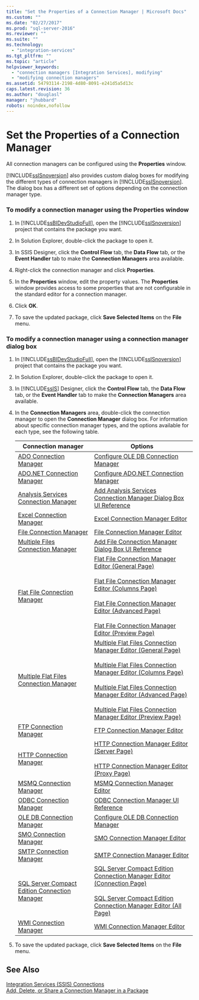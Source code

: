 ```yaml
---
title: "Set the Properties of a Connection Manager | Microsoft Docs"
ms.custom: ""
ms.date: "02/27/2017"
ms.prod: "sql-server-2016"
ms.reviewer: ""
ms.suite: ""
ms.technology: 
  - "integration-services"
ms.tgt_pltfrm: ""
ms.topic: "article"
helpviewer_keywords: 
  - "connection managers [Integration Services], modifying"
  - "modifying connection managers"
ms.assetid: 54793114-2198-4d80-8091-e241d5a5d13c
caps.latest.revision: 36
ms.author: "douglasl"
manager: "jhubbard"
robots: noindex,nofollow
---
```

# Set the Properties of a Connection Manager
  All connection managers can be configured using the **Properties** window.  
  
 [!INCLUDE[ssISnoversion](../a9notintoc/includes/ssisnoversion-md.md)] also provides custom dialog boxes for modifying the different types of connection managers in [!INCLUDE[ssISnoversion](../a9notintoc/includes/ssisnoversion-md.md)]. The dialog box has a different set of options depending on the connection manager type.  
  
### To modify a connection manager using the Properties window  
  
1.  In [!INCLUDE[ssBIDevStudioFull](../a9notintoc/includes/ssbidevstudiofull-md.md)], open the [!INCLUDE[ssISnoversion](../a9notintoc/includes/ssisnoversion-md.md)] project that contains the package you want.  
  
2.  In Solution Explorer, double-click the package to open it.  
  
3.  In SSIS Designer, click the **Control Flow** tab, the **Data Flow** tab, or the **Event Handler** tab to make the **Connection Managers** area available.  
  
4.  Right-click the connection manager and click **Properties**.  
  
5.  In the **Properties** window, edit the property values. The **Properties** window provides access to some properties that are not configurable in the standard editor for a connection manager.  
  
6.  Click **OK**.  
  
7.  To save the updated package, click **Save Selected Items** on the **File** menu.  
  
### To modify a connection manager using a connection manager dialog box  
  
1.  In [!INCLUDE[ssBIDevStudioFull](../a9notintoc/includes/ssbidevstudiofull-md.md)], open the [!INCLUDE[ssISnoversion](../a9notintoc/includes/ssisnoversion-md.md)] project that contains the package you want.  
  
2.  In Solution Explorer, double-click the package to open it.  
  
3.  In [!INCLUDE[ssIS](../a9retired/includes/ssis-md.md)] Designer, click the **Control Flow** tab, the **Data Flow** tab, or the **Event Handler** tab to make the **Connection Managers** area available.  
  
4.  In the **Connection Managers** area, double-click the connection manager to open the **Connection Manager** dialog box. For information about specific connection manager types, and the options available for each type, see the following table.  
  
    |Connection manager|Options|  
    |------------------------|-------------|  
    |[ADO Connection Manager](../integration-services/connection-manager/ado-connection-manager.md)|[Configure OLE DB Connection Manager](../integration-services/connection-manager/configure-ole-db-connection-manager.md)|  
    |[ADO.NET Connection Manager](../integration-services/connection-manager/ado.net-connection-manager.md)|[Configure ADO.NET Connection Manager](../integration-services/connection-manager/configure-ado.net-connection-manager.md)|  
    |[Analysis Services Connection Manager](../integration-services/connection-manager/analysis-services-connection-manager.md)|[Add Analysis Services Connection Manager Dialog Box UI Reference](../integration-services/connection-manager/add-analysis-services-connection-manager-dialog-box-ui-reference.md)|  
    |[Excel Connection Manager](../integration-services/connection-manager/excel-connection-manager.md)|[Excel Connection Manager Editor](../integration-services/connection-manager/excel-connection-manager-editor.md)|  
    |[File Connection Manager](../integration-services/connection-manager/file-connection-manager.md)|[File Connection Manager Editor](../integration-services/connection-manager/file-connection-manager-editor.md)|  
    |[Multiple Files Connection Manager](../integration-services/connection-manager/multiple-files-connection-manager.md)|[Add File Connection Manager Dialog Box UI Reference](../integration-services/connection-manager/add-file-connection-manager-dialog-box-ui-reference.md)|  
    |[Flat File Connection Manager](../integration-services/connection-manager/flat-file-connection-manager.md)|[Flat File Connection Manager Editor &#40;General Page&#41;](../integration-services/connection-manager/flat-file-connection-manager-editor-general-page.md)<br /><br /> [Flat File Connection Manager Editor &#40;Columns Page&#41;](../integration-services/connection-manager/flat-file-connection-manager-editor-columns-page.md)<br /><br /> [Flat File Connection Manager Editor &#40;Advanced Page&#41;](../integration-services/connection-manager/flat-file-connection-manager-editor-advanced-page.md)<br /><br /> [Flat File Connection Manager Editor &#40;Preview Page&#41;](../integration-services/connection-manager/flat-file-connection-manager-editor-preview-page.md)|  
    |[Multiple Flat Files Connection Manager](../integration-services/connection-manager/multiple-flat-files-connection-manager.md)|[Multiple Flat Files Connection Manager Editor &#40;General Page&#41;](../integration-services/connection-manager/multiple-flat-files-connection-manager-editor-general-page.md)<br /><br /> [Multiple Flat Files Connection Manager Editor &#40;Columns Page&#41;](../integration-services/connection-manager/multiple-flat-files-connection-manager-editor-columns-page.md)<br /><br /> [Multiple Flat Files Connection Manager Editor &#40;Advanced Page&#41;](../integration-services/connection-manager/multiple-flat-files-connection-manager-editor-advanced-page.md)<br /><br /> [Multiple Flat Files Connection Manager Editor &#40;Preview Page&#41;](../integration-services/connection-manager/multiple-flat-files-connection-manager-editor-preview-page.md)|  
    |[FTP Connection Manager](../integration-services/connection-manager/ftp-connection-manager.md)|[FTP Connection Manager Editor](../integration-services/connection-manager/ftp-connection-manager-editor.md)|  
    |[HTTP Connection Manager](../integration-services/connection-manager/http-connection-manager.md)|[HTTP Connection Manager Editor &#40;Server Page&#41;](../integration-services/connection-manager/http-connection-manager-editor-server-page.md)<br /><br /> [HTTP Connection Manager Editor &#40;Proxy Page&#41;](../integration-services/connection-manager/http-connection-manager-editor-proxy-page.md)|  
    |[MSMQ Connection Manager](../integration-services/connection-manager/msmq-connection-manager.md)|[MSMQ Connection Manager Editor](../integration-services/connection-manager/msmq-connection-manager-editor.md)|  
    |[ODBC Connection Manager](../integration-services/connection-manager/odbc-connection-manager.md)|[ODBC Connection Manager UI Reference](../integration-services/connection-manager/odbc-connection-manager-ui-reference.md)|  
    |[OLE DB Connection Manager](../integration-services/connection-manager/ole-db-connection-manager.md)|[Configure OLE DB Connection Manager](../integration-services/connection-manager/configure-ole-db-connection-manager.md)|  
    |[SMO Connection Manager](../integration-services/connection-manager/smo-connection-manager.md)|[SMO Connection Manager Editor](../integration-services/connection-manager/smo-connection-manager-editor.md)|  
    |[SMTP Connection Manager](../integration-services/connection-manager/smtp-connection-manager.md)|[SMTP Connection Manager Editor](../integration-services/connection-manager/smtp-connection-manager-editor.md)|  
    |[SQL Server Compact Edition Connection Manager](../integration-services/connection-manager/sql-server-compact-edition-connection-manager.md)|[SQL Server Compact Edition Connection Manager Editor &#40;Connection Page&#41;](../integration-services/connection-manager/sql-server-compact-edition-connection-manager-editor-connection-page.md)<br /><br /> [SQL Server Compact Edition Connection Manager Editor &#40;All Page&#41;](../integration-services/connection-manager/sql-server-compact-edition-connection-manager-editor-all-page.md)|  
    |[WMI Connection Manager](../integration-services/connection-manager/wmi-connection-manager.md)|[WMI Connection Manager Editor](../integration-services/connection-manager/wmi-connection-manager-editor.md)|  
  
5.  To save the updated package, click **Save Selected Items** on the **File** menu.  
  
## See Also  
 [Integration Services &#40;SSIS&#41; Connections](../integration-services/connection-manager/integration-services-ssis-connections.md)   
 [Add, Delete, or Share a Connection Manager in a Package](../a9retired/add-delete-or-share-a-connection-manager-in-a-package.md)  
  
  